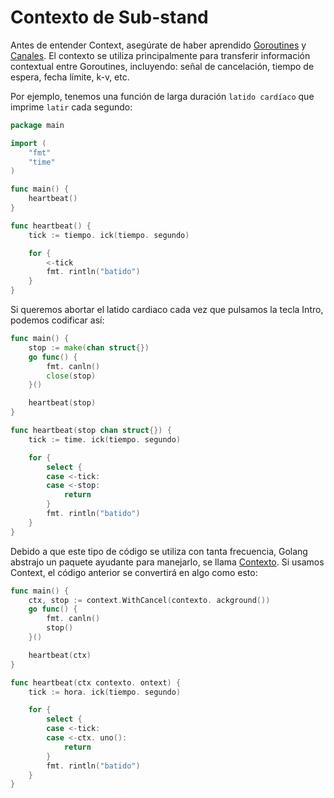 # Contexto de Sub-stand

Antes de entender Context, asegúrate de haber aprendido [Goroutines](https://tour.golang.org/concurrency/1) y [Canales](https://tour.golang.org/concurrency/2). El contexto se utiliza principalmente para transferir información contextual entre Goroutines, incluyendo: señal de cancelación, tiempo de espera, fecha límite, k-v, etc.

Por ejemplo, tenemos una función de larga duración `latido cardíaco` que imprime `latir` cada segundo:

```go
package main

import (
    "fmt"
    "time"
)

func main() {
    heartbeat()
}

func heartbeat() {
    tick := tiempo. ick(tiempo. segundo)

    for {
        <-tick
        fmt. rintln("batido")
    }
}
```

Si queremos abortar el latido cardiaco cada vez que pulsamos la tecla Intro, podemos codificar así:

```go
func main() {
    stop := make(chan struct{})
    go func() {
        fmt. canln()
        close(stop)
    }()

    heartbeat(stop)
}

func heartbeat(stop chan struct{}) {
    tick := time. ick(tiempo. segundo)

    for {
        select {
        case <-tick:
        case <-stop:
            return
        }
        fmt. rintln("batido")
    }
}
```

Debido a que este tipo de código se utiliza con tanta frecuencia, Golang abstrajo un paquete ayudante para manejarlo, se llama [Contexto](https://golang.org/pkg/context/). Si usamos Context, el código anterior se convertirá en algo como esto:

```go
func main() {
    ctx, stop := context.WithCancel(contexto. ackground())
    go func() {
        fmt. canln()
        stop()
    }()

    heartbeat(ctx)
}

func heartbeat(ctx contexto. ontext) {
    tick := hora. ick(tiempo. segundo)

    for {
        select {
        case <-tick:
        case <-ctx. uno():
            return
        }
        fmt. rintln("batido")
    }
}
```
